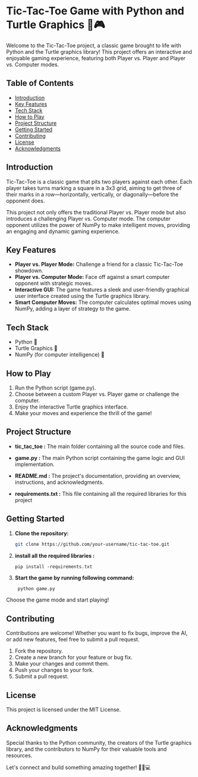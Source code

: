 # Tic-Tac-Toe Game with Python and Turtle Graphics 🐢🎮

Welcome to the Tic-Tac-Toe project, a classic game brought to life with Python and the Turtle graphics library! This project offers an interactive and enjoyable gaming experience, featuring both Player vs. Player and Player vs. Computer modes.

## Table of Contents
- [Introduction](#introduction)
- [Key Features](#key-features)
- [Tech Stack](#tech-stack)
- [How to Play](#how-to-play)
- [Project Structure](#project-structure)
- [Getting Started](#getting-started)
- [Contributing](#contributing)
- [License](#license)
- [Acknowledgments](#acknowledgments)

## Introduction
Tic-Tac-Toe is a classic game that pits two players against each other. Each player takes turns marking a square in a 3x3 grid, aiming to get three of their marks in a row—horizontally, vertically, or diagonally—before the opponent does.

This project not only offers the traditional Player vs. Player mode but also introduces a challenging Player vs. Computer mode. The computer opponent utilizes the power of NumPy to make intelligent moves, providing an engaging and dynamic gaming experience.

## Key Features
- **Player vs. Player Mode:** Challenge a friend for a classic Tic-Tac-Toe showdown.
- **Player vs. Computer Mode:** Face off against a smart computer opponent with strategic moves.
- **Interactive GUI:** The game features a sleek and user-friendly graphical user interface created using the Turtle graphics library.
- **Smart Computer Moves:** The computer calculates optimal moves using NumPy, adding a layer of strategy to the game.

## Tech Stack
- Python 🐍
- Turtle Graphics 🐢
- NumPy (for computer intelligence) 🧮

## How to Play
1. Run the Python script (game.py).
2. Choose between a custom Player vs. Player game or challenge the computer.
3. Enjoy the interactive Turtle graphics interface.
4. Make your moves and experience the thrill of the game!

## Project Structure
- **tic_tac_toe :** The main folder containing all the source code and files.

- **game.py :** The main Python script containing the game logic and GUI implementation.

- **README.md :** The project's documentation, providing an overview, instructions, and acknowledgments.

- **requirements.txt :** This file containing all the required libraries  for this project 

## Getting Started
1. **Clone the repository:**
   ```bash
   git clone https://github.com/your-username/tic-tac-toe.git
2. **install all the required libraries :**
    ```
    pip install -requirements.txt
3. **Start the game by running following command:**
   ```bash
    python game.py
Choose the game mode and start playing!

## Contributing
Contributions are welcome! Whether you want to fix bugs, improve the AI, or add new features, feel free to submit a pull request.

1. Fork the repository.
2. Create a new branch for your feature or bug fix.
3. Make your changes and commit them.
4. Push your changes to your fork.
5. Submit a pull request.

## License
This project is licensed under the MIT License.

## Acknowledgments
Special thanks to the Python community, the creators of the Turtle graphics library, and the contributors to NumPy for their valuable tools and resources.

Let's connect and build something amazing together! 🚀🐍💻

